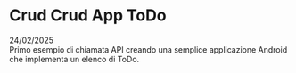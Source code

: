 # Crud Crud App ToDo
24/02/2025<br>
Primo esempio di chiamata API creando una semplice applicazione Android che implementa un elenco di ToDo.
